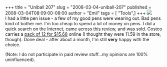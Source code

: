 +++
title = "Uniball 207"
slug = "2008-03-04-uniball-207"
published = 2008-03-04T08:09:00-08:00
author = "Emil"
tags = [ "Tools",]
+++
[![](../images/thumbnails/2008-03-04-uniball-207-Uniball207.jpg)](../images/2008-03-04-uniball-207-Uniball207.jpg)  
I had a little pen issue - a few of my good pens were wearing out. Bad
pens kind of bother me. I'm too cheap to spend a lot of money on pens. I
did a quick search on the Internet, came across [this
review](http://www.google.com/url?sa=t&ct=res&cd=2&url=http%3A%2F%2Fwww.moleskinerie.com%2F2006%2F06%2Fpen_review_unib.html&ei=Y3TNR_mlLIqmpASn4Jz6Dw&usg=AFQjCNGpdn4gtLXgHNFFafCf2HdYWA88vA&sig2=WYOUzwwaUAwsN5nS-GyTsQ),
and was sold. Costco carries a [pack of 12 for
$15.68](http://www.costco.com/Browse/Productgroup.aspx?Prodid=11275103&search=207&Mo=2&cm_re=1_en-_-Top_Left_Nav-_-Top_search&lang=en-US&Nr=P_CatalogName:BC&Sp=S&N=5000043&whse=BC&Dx=mode+matchallpartial&Ntk=Text_Search&Dr=P_CatalogName:BC&Ne=4000000&D=207&Ntt=207&No=0&Ntx=mode+matchallpartial&Nty=1&topnav=&s=1)
online (I thought they were 11.59 in the store, though). Done deal -
after about a month, I'm still <span
style="font-weight: bold;">very</span> happy with the choice.  
  
(Note: I do not participate in paid review stuff...my opinions are 100%
uninfluenced).
